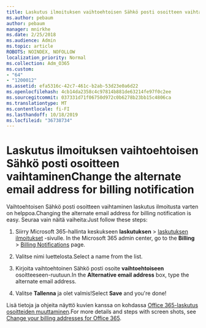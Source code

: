 ```yaml
---
title: Laskutus ilmoituksen vaihtoehtoisen Sähkö posti osoitteen vaihtaminen
ms.author: pebaum
author: pebaum
manager: mnirkhe
ms.date: 2/25/2018
ms.audience: Admin
ms.topic: article
ROBOTS: NOINDEX, NOFOLLOW
localization_priority: Normal
ms.collection: Adm_O365
ms.custom:
- "64"
- "1200012"
ms.assetid: efa5316c-42c7-461c-b2ab-53d23e0a6d22
ms.openlocfilehash: 4cb14da2358c4c97814b881de63214fe97f0c2ee
ms.sourcegitcommit: 037331d71f06750d972c0b6278b23bb15c4806ca
ms.translationtype: MT
ms.contentlocale: fi-FI
ms.lasthandoff: 10/18/2019
ms.locfileid: "36738734"
---
```

# <a name="change-the-alternate-email-address-for-billing-notification"></a><span data-ttu-id="0dab2-102">Laskutus ilmoituksen vaihtoehtoisen Sähkö posti osoitteen vaihtaminen</span><span class="sxs-lookup"><span data-stu-id="0dab2-102">Change the alternate email address for billing notification</span></span>

<span data-ttu-id="0dab2-103">Vaihtoehtoisen Sähkö posti osoitteen vaihtaminen laskutus ilmoitusta varten on helppoa.</span><span class="sxs-lookup"><span data-stu-id="0dab2-103">Changing the alternate email address for billing notification is easy.</span></span> <span data-ttu-id="0dab2-104">Seuraa vain näitä vaiheita:</span><span class="sxs-lookup"><span data-stu-id="0dab2-104">Just follow these steps:</span></span>
  
1. <span data-ttu-id="0dab2-105">Siirry Microsoft 365-hallinta keskukseen **laskutuksen** \> [laskutuksen ilmoitukset](https://go.microsoft.com/fwlink/p/?linkid=853212) -sivulle.  </span><span class="sxs-lookup"><span data-stu-id="0dab2-105">In the Microsoft 365 admin center, go to the **Billing** \>  [Billing Notifications](https://go.microsoft.com/fwlink/p/?linkid=853212) page.</span></span>

2. <span data-ttu-id="0dab2-106">Valitse nimi luettelosta.</span><span class="sxs-lookup"><span data-stu-id="0dab2-106">Select a name from the list.</span></span>

3. <span data-ttu-id="0dab2-107">Kirjoita vaihtoehtoinen Sähkö posti osoite **vaihtoehtoiseen** osoitteeseen-ruutuun.</span><span class="sxs-lookup"><span data-stu-id="0dab2-107">In the **Alternative email address** box, type the alternate email address.</span></span>

4. <span data-ttu-id="0dab2-108">Valitse **Tallenna** ja olet valmis!</span><span class="sxs-lookup"><span data-stu-id="0dab2-108">Select **Save** and you're done!</span></span>

<span data-ttu-id="0dab2-109">Lisä tietoja ja ohjeita näyttö kuvien kanssa on kohdassa [Office 365-laskutus osoitteiden muuttaminen](https://docs.microsoft.com/office365/admin/subscriptions-and-billing/change-your-billing-addresses).</span><span class="sxs-lookup"><span data-stu-id="0dab2-109">For more details and steps with screen shots, see [Change your billing addresses for Office 365](https://docs.microsoft.com/office365/admin/subscriptions-and-billing/change-your-billing-addresses).</span></span>
  